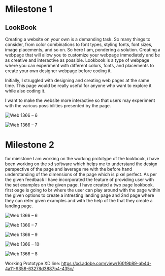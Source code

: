 
# Milestone 1

## LookBook

Creating a website on your own is a demanding task. So many things to consider, from color combinations to font types, styling fonts, font sizes, image placements, and so on. So here I am, pondering a solution. Creating a webpage that will allow you to customize your webpage immediately and be as creative and interactive as possible. 
Lookbook is a type of webpage where you can experiment with different colors, fonts, and placements to create your own designer webpage before coding it.

Initially, I struggled with designing and creating web pages at the same time. This page would be really useful for anyone who want to explore it while also coding it. 

I want to make the website more interactive so that users may experiment with the various possibilities presented by the page.

![Web 1366 – 6](https://user-images.githubusercontent.com/89596201/193157570-9c32827d-2d4b-4b9d-9285-cfa5964299c8.png)

![Web 1366 – 7](https://user-images.githubusercontent.com/89596201/193157573-c2050b52-b2c8-4209-99b6-40a4e9a20d62.png)

# Milestone 2

for mielstone I am working on the working prototype of the lookbook, i have been working on the xd software which helps me to understand the design perspective of the page and laverage me with the before hand understanding of the dimensions of the page which is pixel perfect.
As per the given feedback I have incorporated the feature of providing user with the set examples on the given page. I have created a two page lookbook.
first oage is going to br where the user can play around with the page within the given options to create a intresting landing page and 2nd page where they can refer given examples and with the help of the that they create a landing page.

![Web 1366 – 6](https://user-images.githubusercontent.com/89596201/194770684-79815533-2dbb-4b1c-9e34-01ac07f1fc78.png)

![Web 1366 – 7](https://user-images.githubusercontent.com/89596201/194770685-c7ca62cb-1675-45fc-b25f-2391c96b6a16.png)

![Web 1366 – 9](https://user-images.githubusercontent.com/89596201/194770688-85e517ae-f5b3-49e3-b50b-768370a7e3b5.png)

![Web 1366 – 10](https://user-images.githubusercontent.com/89596201/194770689-619d0e83-2425-416c-8a3e-7d3236202ccb.png)

![Web 1366 – 8](https://user-images.githubusercontent.com/89596201/194770686-0b08bb95-1579-4fee-ac56-9199f90abd59.png)

Working Prototype XD line: https://xd.adobe.com/view/160f9b89-ab4d-4a11-9358-63278d3887b4-435c/



